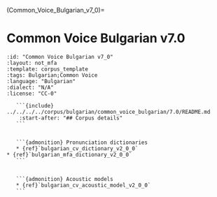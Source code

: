 
(Common_Voice_Bulgarian_v7_0)=
# Common Voice Bulgarian v7.0

``````{corpus} Common Voice Bulgarian v7.0
:id: "Common Voice Bulgarian v7_0"
:layout: not_mfa
:template: corpus_template
:tags: Bulgarian;Common Voice
:language: "Bulgarian"
:dialect: "N/A"
:license: "CC-0"

   ```{include} ../../../../corpus/bulgarian/common_voice_bulgarian/7.0/README.md
    :start-after: "## Corpus details"
   ```


   ```{admonition} Pronunciation dictionaries
   * {ref}`bulgarian_cv_dictionary_v2_0_0`
* {ref}`bulgarian_mfa_dictionary_v2_0_0`
   ```


   ```{admonition} Acoustic models
   * {ref}`bulgarian_cv_acoustic_model_v2_0_0`
   ```
``````
